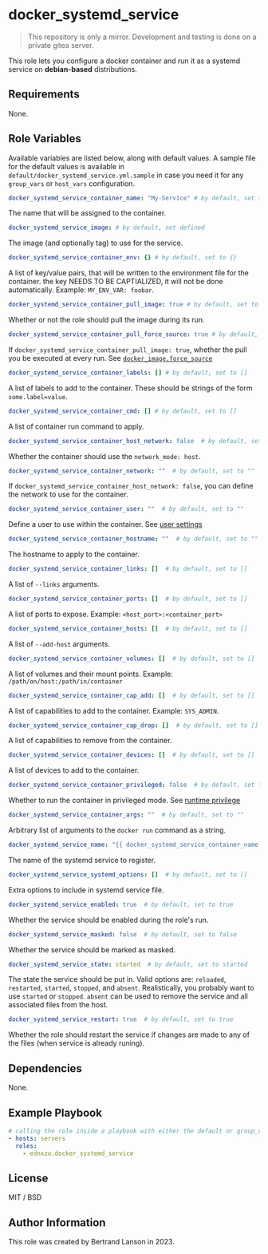 docker_systemd_service
=========
> This repository is only a mirror. Development and testing is done on a private gitea server.

This role lets you configure a docker container and run it as a systemd service on **debian-based** distributions.

Requirements
------------

None.

Role Variables
--------------
Available variables are listed below, along with default values. A sample file for the default values is available in `default/docker_systemd_service.yml.sample` in case you need it for any `group_vars` or `host_vars` configuration.

```yaml
docker_systemd_service_container_name: "My-Service" # by default, set to "My-Service"
```
The name that will be assigned to the container.

```yaml
docker_systemd_service_image: # by default, not defined
```
The image (and optionally tag) to use for the service.

```yaml
docker_systemd_service_container_env: {} # by default, set to {}
```
A list of key/value pairs, that will be written to the environment file for the container. the key NEEDS TO BE CAPTIALIZED, it will not be done automatically. Example: `MY_ENV_VAR: foobar`.

```yaml
docker_systemd_service_container_pull_image: true # by default, set to true
```
Whether or not the role should pull the image during its run.

```yaml
docker_systemd_service_container_pull_force_source: true # by default, set to true
```
If `docker_systemd_service_container_pull_image: true`, whether the pull you be executed at every run. See [`docker_image.force_source`](https://docs.ansible.com/ansible/latest/collections/community/docker/docker_image_module.html#parameter-force_source)

```yaml
docker_systemd_service_container_labels: [] # by default, set to []
```
A list of labels to add to the container. These should be strings of the form `some.label=value`.

```yaml
docker_systemd_service_container_cmd: [] # by default, set to []
```
A list of container run command to apply.

```yaml
docker_systemd_service_container_host_network: false  # by default, set to false
```
Whether the container should use the `network_mode: host`.

```yaml
docker_systemd_service_container_network: ""  # by default, set to ""
```
If `docker_systemd_service_container_host_network: false`, you can define the network to use for the container.

```yaml
docker_systemd_service_container_user: ""  # by default, set to ""
```
Define a user to use within the container. See [user settings](https://docs.docker.com/engine/reference/run/#user)

```yaml
docker_systemd_service_container_hostname: ""  # by default, set to ""
```
The hostname to apply to the container.

```yaml
docker_systemd_service_container_links: []  # by default, set to []
```
A list of `--links` arguments.

```yaml
docker_systemd_service_container_ports: []  # by default, set to []
```
A list of ports to expose. Example: `<host_port>:<container_port>`

```yaml
docker_systemd_service_container_hosts: []  # by default, set to []
```
A list of `--add-host` arguments.

```yaml
docker_systemd_service_container_volumes: []  # by default, set to []
```
A list of volumes and their mount points. Example: `/path/on/host:/path/in/container`

```yaml
docker_systemd_service_container_cap_add: []  # by default, set to []
```
A list of capabilities to add to the container. Example: `SYS_ADMIN`.

```yaml
docker_systemd_service_container_cap_drop: []  # by default, set to []
```
A list of capabilities to remove from the container.

```yaml
docker_systemd_service_container_devices: []  # by default, set to []
```
A list of devices to add to the container.

```yaml
docker_systemd_service_container_privileged: false  # by default, set to false
```
Whether to run the container in privileged mode. See [runtime privilege](https://docs.docker.com/engine/reference/run/#runtime-privilege-and-linux-capabilities)

```yaml
docker_systemd_service_container_args: ""  # by default, set to ""
```
Arbitrary list of arguments to the `docker run` command as a string.

```yaml
docker_systemd_service_name: "{{ docker_systemd_service_container_name }}_container"  # by default, set to "{{ docker_systemd_service_container_name }}_container"
```
The name of the systemd service to register.

```yaml
docker_systemd_service_systemd_options: []  # by default, set to []
```
Extra options to include in systemd service file.

```yaml
docker_systemd_service_enabled: true  # by default, set to true
```
Whether the service should be enabled during the role's run.

```yaml
docker_systemd_service_masked: false  # by default, set to false
```
Whether the service should be marked as masked.

```yaml
docker_systemd_service_state: started  # by default, set to started
```
The state the service should be put in. Valid options are: `reloaded`, `restarted`, `started`, `stopped`, and `absent`. Realistically, you probably want to use `started` or `stopped`. `absent` can be used to remove the service and all associated files from the host.

```yaml
docker_systemd_service_restart: true  # by default, set to true
```
Whether the role should restart the service if changes are made to any of the files (when service is already runing).

Dependencies
------------

None.

Example Playbook
----------------

```yaml
# calling the role inside a playbook with either the default or group_vars/host_vars
- hosts: servers
  roles:
    - ednxzu.docker_systemd_service
```

License
-------

MIT / BSD

Author Information
------------------

This role was created by Bertrand Lanson in 2023.
